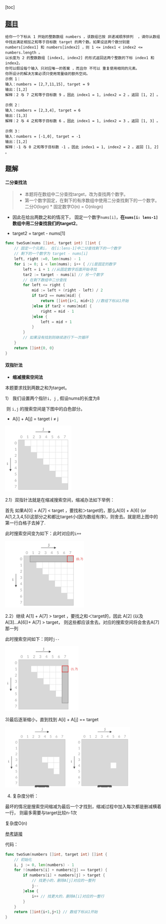 

[toc]



## [题目](https://leetcode-cn.com/leetbook/read/binary-search/xeqevt/)

```
给你一个下标从 1 开始的整数数组 numbers ，该数组已按 非递减顺序排列  ，请你从数组中找出满足相加之和等于目标数 target 的两个数。如果设这两个数分别是 numbers[index1] 和 numbers[index2] ，则 1 <= index1 < index2 <= numbers.length 。
以长度为 2 的整数数组 [index1, index2] 的形式返回这两个整数的下标 index1 和 index2。
你可以假设每个输入 只对应唯一的答案 ，而且你 不可以 重复使用相同的元素。
你所设计的解决方案必须只使用常量级的额外空间。 
示例 1：
输入：numbers = [2,7,11,15], target = 9
输出：[1,2]
解释：2 与 7 之和等于目标数 9 。因此 index1 = 1, index2 = 2 。返回 [1, 2] 。

示例 2：
输入：numbers = [2,3,4], target = 6
输出：[1,3]
解释：2 与 4 之和等于目标数 6 。因此 index1 = 1, index2 = 3 。返回 [1, 3] 。

示例 3：
输入：numbers = [-1,0], target = -1
输出：[1,2]
解释：-1 与 0 之和等于目标数 -1 。因此 index1 = 1, index2 = 2 。返回 [1, 2] 。
```



## 题解

#### 二分查找法

> - 本题将在数组中二分查找target，改为查找两个数字。
> - 第一个数字固定，在剩下的有序数组中使用二分查找剩下的一个数字。 二分O(logn) * 固定数字O(n) = O(nlogn)



- 因此在给出两数之和的情况下， 固定一个数字`nums[i]`，**在`nums[i: lens-1]`数组中用二分查找我们的target2**。

- target2 = target - nums[1]

```go
func twoSum(nums []int, target int) []int {
    // 固定一个元素i， 在[i:lens-1]中二分查找剩下的一个数字
    // 剩下的一个数字为 target - nums[i]
    left, right :=0, len(nums) - 1
    for i := 0; i < len(nums); i++ { //i是固定的数字
        left = i + 1 //从固定数字后面开始寻找
        tar2 := target - nums[i] // 另一个数字
        // 在剩下数组中二分查找
        for left <= right {
            mid := left + (right - left) / 2
            if tar2 == nums[mid] {
                return []int{i+1, mid+1} //数组下标从1开始
            }else if tar2 < nums[mid] {
                right = mid - 1
            }else {
                left = mid + 1
            }
        }
        // 如果没有找到则继续进行下一次循环
    }
    return []int{0, 0}
}
```



#### 双指针法

- **缩减搜索空间法**

本题要求找到两数之和为target。

1） 我们设置两个指针`i, j` , 假设nums的长度为8

​	则 `i,j` 的搜索空间是下图中的白色部分。

- A[i] + A[j] = target  i ≠ j

<img src="pic/%5Bmore%5D%E4%B8%A4%E6%95%B0%E4%B9%8B%E5%92%8C%20II%20-%20%E8%BE%93%E5%85%A5%E6%9C%89%E5%BA%8F%E6%95%B0%E7%BB%84.assets/image-20220323105459918.png" alt="image-20220323105459918" style="zoom:50%;" />

2.1）双指针法就是在缩减搜索空间，缩减办法如下举例：

首先 如果A[0] + A[7] < target ，要找和＞target的，那么A[0] + A[6] (or A[1,2,3,4,5])这部分之和都比target小(因为数组有序)，则舍去。就是把上图中的第一行白格子去掉了.

此时搜索空间变为如下：此时对应的`i++`

<img src="pic/%5Bmore%5D%E4%B8%A4%E6%95%B0%E4%B9%8B%E5%92%8C%20II%20-%20%E8%BE%93%E5%85%A5%E6%9C%89%E5%BA%8F%E6%95%B0%E7%BB%84.assets/image-20220323110332171.png" alt="image-20220323110332171" style="zoom: 50%;" />

2.2）继续 A[1] + A[7] > target ，要找之和＜target的，因此 A[2] (以及A[3]...A[6])+ A[7] > target， 则这些都应该舍去。对应的搜索空间将会舍去A[7]那一列

此时搜索空间如下：同时`j--`

<img src="pic/%5Bmore%5D%E4%B8%A4%E6%95%B0%E4%B9%8B%E5%92%8C%20II%20-%20%E8%BE%93%E5%85%A5%E6%9C%89%E5%BA%8F%E6%95%B0%E7%BB%84.assets/image-20220323111057018.png" alt="image-20220323111057018" style="zoom:50%;" />

3)最后逐渐缩小，直到找到 A[i] + A[j] == target

<img src="pic/%5Bmore%5D%E4%B8%A4%E6%95%B0%E4%B9%8B%E5%92%8C%20II%20-%20%E8%BE%93%E5%85%A5%E6%9C%89%E5%BA%8F%E6%95%B0%E7%BB%84.assets/image-20220323111236715.png" alt="image-20220323111236715" style="zoom: 25%;" /><img src="pic/%5Bmore%5D%E4%B8%A4%E6%95%B0%E4%B9%8B%E5%92%8C%20II%20-%20%E8%BE%93%E5%85%A5%E6%9C%89%E5%BA%8F%E6%95%B0%E7%BB%84.assets/image-20220323111345474.png" alt="image-20220323111345474" style="zoom:25%;" />



4) 复杂度分析：

最坏的情况是搜索空间缩减为最后一个才找到，缩减过程中加入每次都是删减横着一行， 则最多需要与target比较n-1次

复杂度O(n)



[参考链接](https://leetcode-cn.com/problems/two-sum-ii-input-array-is-sorted/solution/yi-zhang-tu-gao-su-ni-on-de-shuang-zhi-zhen-jie-fa/)

代码：

```go
func twoSum(numbers []int, target int) []int {
    // 初始化
    i, j := 0, len(numbers) - 1
    for !(numbers[i] + numbers[j] == target) {
        if numbers[i] + numbers[j] > target {
            // 找更小的，删除A[j]对应的一整列
            j--
        }else {
            i++ // 找更大的，删除A[i]对应的一整行
        }
    }
    return []int{i+1,j+1} // 数组下标从1开始
}
```

















